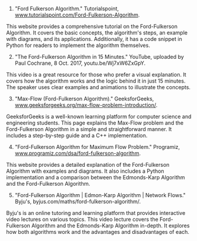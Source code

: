 

1. "Ford Fulkerson Algorithm." Tutorialspoint, www.tutorialspoint.com/Ford-Fulkerson-Algorithm.

This website provides a comprehensive tutorial on the Ford-Fulkerson Algorithm. It covers the basic concepts, the algorithm's steps, an example with diagrams, and its applications. Additionally, it has a code snippet in Python for readers to implement the algorithm themselves.

2. "The Ford-Fulkerson Algorithm in 15 Minutes." YouTube, uploaded by Paul Cochrane, 8 Oct. 2017, youtu.be/Wj7xW6ZxGpY.

This video is a great resource for those who prefer a visual explanation. It covers how the algorithm works and the logic behind it in just 15 minutes. The speaker uses clear examples and animations to illustrate the concepts.

3. "Max-Flow (Ford-Fulkerson Algorithm)." GeeksforGeeks, www.geeksforgeeks.org/max-flow-problem-introduction/.

GeeksforGeeks is a well-known learning platform for computer science and engineering students. This page explains the Max-Flow problem and the Ford-Fulkerson Algorithm in a simple and straightforward manner. It includes a step-by-step guide and a C++ implementation.

4. "Ford-Fulkerson Algorithm for Maximum Flow Problem." Programiz, www.programiz.com/dsa/ford-fulkerson-algorithm.

This website provides a detailed explanation of the Ford-Fulkerson Algorithm with examples and diagrams. It also includes a Python implementation and a comparison between the Edmonds-Karp Algorithm and the Ford-Fulkerson Algorithm.

5. "Ford-Fulkerson Algorithm | Edmon-Karp Algorithm | Network Flows." Byju's, byjus.com/maths/ford-fulkerson-algorithm/.

Byju's is an online tutoring and learning platform that provides interactive video lectures on various topics. This video lecture covers the Ford-Fulkerson Algorithm and the Edmonds-Karp Algorithm in-depth. It explores how both algorithms work and the advantages and disadvantages of each.